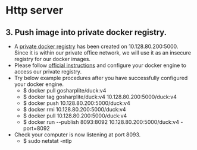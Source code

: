 # Http server
## 3. Push image into private docker registry.
- A [private docker registry](https://github.com/docker/distribution) has been created on 10.128.80.200:5000. Since it is within our private office network, we will use it as an insecure registry for our docker images.
- Please follow [official instructions](https://docs.docker.com/registry/insecure/) and configure your docker engine to access our private registry.
- Try below example procedures after you have successfully configured your docker engine.
  - $ docker pull gosharplite/duck:v4
  - $ docker tag gosharplite/duck:v4 10.128.80.200:5000/duck:v4
  - $ docker push 10.128.80.200:5000/duck:v4
  - $ docker rmi 10.128.80.200:5000/duck:v4
  - $ docker pull 10.128.80.200:5000/duck:v4
  - $ docker run --publish 8093:8092 10.128.80.200:5000/duck:v4 -port=8092
- Check your computer is now listening at port 8093.
  - $ sudo netstat -ntlp

